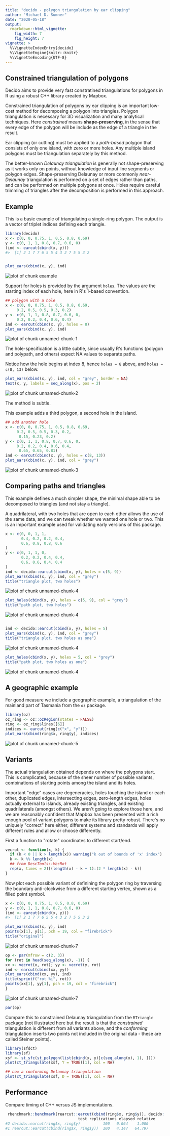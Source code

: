 ```yaml
---
title: "decido - polygon triangulation by ear clipping"
author: "Michael D. Sumner"
date: "2020-05-18"
output:
  rmarkdown::html_vignette:
    fig_width: 7
    fig_height: 7
vignette: >
  %\VignetteIndexEntry{decido}
  %\VignetteEngine{knitr::knitr}
  %\VignetteEncoding{UTF-8}
---
```




## Constrained triangulation of polygons

Decido aims to provide very fast constratined triangulations for polygons in R using a robust C++ library created by Mapbox. 

Constrained triangulation of polygons by ear clipping is an important
low-cost method for decomposing a polygon into triangles. Polygon triangulation is necessary for 3D visualization and many analytical techniques. Here *constrained* means **shape-preserving**, in the sense that every edge of the polygon will be include as the edge of a triangle in the result. 

Ear clipping (or cutting) must be applied to a *path-based* polygon that consists of only one island, with zero or more holes. Any multiple island polygons must be triangulation separately by this method. 

The better-known *Delaunay triangulation* is generally not shape-preserving as it works only on points, without knowledge of input line segments or polygon edges. Shape-preserving Delaunay or more commonly *near-Delaunay* triangulation is performed on a set of edges rather than paths, and can be
performed on multiple polygons at once. Holes require careful trimming of triangles after the decomposition is performed in this approach. 


## Example

This is a basic example of triangulating a single-ring polygon. The
output is a vector of triplet indices defining each triangle. 



```r
library(decido)
x <- c(0, 0, 0.75, 1, 0.5, 0.8, 0.69)
y <- c(0, 1, 1, 0.8, 0.7, 0.6, 0)
(ind <- earcut(cbind(x, y)))
#>  [1] 2 1 7 7 6 5 5 4 3 2 7 5 5 3 2


plot_ears(cbind(x, y), ind)
```

![plot of chunk example](figure/example-1.png)

Support for holes is provided by the argument `holes`. The values are the starting index of each hole, here in R's 1-based convention. 


```r
## polygon with a hole
x <- c(0, 0, 0.75, 1, 0.5, 0.8, 0.69,
     0.2, 0.5, 0.5, 0.3, 0.2)
y <- c(0, 1, 1, 0.8, 0.7, 0.6, 0,
     0.2, 0.2, 0.4, 0.6, 0.4)
ind <- earcut(cbind(x, y), holes = 8)
plot_ears(cbind(x, y), ind)
```

![plot of chunk unnamed-chunk-1](figure/unnamed-chunk-1-1.png)


The hole-specification is a little subtle, since usually R's functions
(polygon and polypath, and others) expect NA values to separate paths. 


Notice how the hole begins at index 8, hence `holes = 8` above, and `holes = c(8, 13)` below. 


```r
plot_ears(cbind(x, y), ind, col = "grey", border = NA)
text(x, y, labels = seq_along(x), pos = 2)
```

![plot of chunk unnamed-chunk-2](figure/unnamed-chunk-2-1.png)

The method is subtle. 

This example adds a third polygon, a second hole in the island. 


```r
## add another hole
x <- c(0, 0, 0.75, 1, 0.5, 0.8, 0.69,
     0.2, 0.5, 0.5, 0.3, 0.2,
      0.15, 0.23, 0.2)
y <- c(0, 1, 1, 0.8, 0.7, 0.6, 0,
     0.2, 0.2, 0.4, 0.6, 0.4,
      0.65, 0.65, 0.81)
ind <- earcut(cbind(x, y), holes = c(8, 13))
plot_ears(cbind(x, y), ind, col = "grey")
```

![plot of chunk unnamed-chunk-3](figure/unnamed-chunk-3-1.png)


## Comparing paths and triangles

This example defines a much simpler shape, the minimal shape able to
be decomposed to triangles (and not stay a triangle). 

A quadrilateral, with two holes that are open to each other allows the use of the same data, and we can tweak whether we wanted one hole or two. This is an important example used for validating early versions of this package. 


```r
x <- c(0, 0, 1, 1,
       0.4, 0.2, 0.2, 0.4,
       0.6, 0.8, 0.8, 0.6
)
y <- c(0, 1, 1, 0,
       0.2, 0.2, 0.4, 0.4,
       0.6, 0.6, 0.4, 0.4
)
ind <- decido::earcut(cbind(x, y), holes = c(5, 9))
plot_ears(cbind(x, y), ind, col = "grey")
title("triangle plot, two holes")
```

![plot of chunk unnamed-chunk-4](figure/unnamed-chunk-4-1.png)

```r
plot_holes(cbind(x, y), holes = c(5, 9), col = "grey")
title("path plot, two holes")
```

![plot of chunk unnamed-chunk-4](figure/unnamed-chunk-4-2.png)

```r

ind <- decido::earcut(cbind(x, y), holes = 5)
plot_ears(cbind(x, y), ind, col = "grey")
title("triangle plot, two holes as one")
```

![plot of chunk unnamed-chunk-4](figure/unnamed-chunk-4-3.png)

```r
plot_holes(cbind(x, y), holes = 5, col = "grey")
title("path plot, two holes as one")
```

![plot of chunk unnamed-chunk-4](figure/unnamed-chunk-4-4.png)

## A geographic example

For good measure we include a geographic example, a triangulation
of the mainland part of Tasmania from the `oz` package. 



```r
library(oz)
oz_ring <- oz::ozRegion(states = FALSE)
ring <- oz_ring$lines[[6]]
indices <- earcut(ring[c("x", "y")])
plot_ears(cbind(ring$x, ring$y), indices)
```

![plot of chunk unnamed-chunk-5](figure/unnamed-chunk-5-1.png)


## Variants

The actual triangulation obtained depends on where the polygons start. This is complicated, because of the sheer number of possible variants, combinations of starting points among the island and its holes. 

Important "edge" cases are degeneracies, holes touching the island or each other, duplicated edges, intersecting edges, zero-length edges, holes actually external to islands, already existing triangles, and existing quadrilaterals (amongst others). We aren't going to explore those here, and we are reasonably confident that Mapbox has been presented with a rich enough pool of variant polygons to make its library pretty robust. There's no uniquely "correct" here either, different systems and standards will apply different rules and allow or choose differently. 


First a function to "rotate" coordinates to different start/end. 


```r
vecrot <- function(x, k) {
  if (k < 0 || k > length(x)) warning("k out of bounds of 'x' index")
  k <- k %% length(x)
  ## from DescTools::VecRot
  rep(x, times = 2)[(length(x) - k + 1):(2 * length(x) - k)]
}
```

Now plot each possible variant of definining the polygon ring by traversing the boundary anti-clockwise from 
a different starting vertex, shown as a filled point symbol. 


```r
x <- c(0, 0, 0.75, 1, 0.5, 0.8, 0.69)
y <- c(0, 1, 1, 0.8, 0.7, 0.6, 0)
(ind <- earcut(cbind(x, y)))
#>  [1] 2 1 7 7 6 5 5 4 3 2 7 5 5 3 2

plot_ears(cbind(x, y), ind)
points(x[1], y[1], pch = 19, col = "firebrick")
title("original")
```

![plot of chunk unnamed-chunk-7](figure/unnamed-chunk-7-1.png)

```r
op <- par(mfrow = c(2, 3))
for (rot in head(seq_along(x), -1)) {
xx <- vecrot(x, rot); yy <- vecrot(y, rot)
ind <- earcut(cbind(xx, yy))
plot_ears(cbind(xx, yy), ind)
title(sprintf("rot %i", rot))
points(xx[1], yy[1], pch = 19, col = "firebrick")
}
```

![plot of chunk unnamed-chunk-7](figure/unnamed-chunk-7-2.png)

```r
par(op)

```


Compare this to constrained Delaunay triangulation from the `RTriangle` package (not illustrated here 
but the result is that the *constrained* triangulation is different from all variants above, and the *conforming* triangulation inserts two points not included in the original data - these are called Steiner points). 

```R
library(sfdct)
library(sf)
xsf <- st_sfc(st_polygon(list(cbind(x, y)[c(seq_along(x), 1), ])))
plot(ct_triangulate(xsf, Y = TRUE)[1], col = NA)

## now a conforming Delaunay triangulation
plot(ct_triangulate(xsf, D = TRUE)[1], col = NA)

```

## Performance

Compare timing of C++ versus JS implementations. 


```R
 rbenchmark::benchmark(rearcut::earcut(cbind(ring$x, ring$y)), decido::earcut(ring$x, ring$y))
                                test replications elapsed relative
#2 decido::earcut(ring$x, ring$y)          100   0.064    1.000
#1 rearcut::earcut(cbind(ring$x, ring$y))  100   4.147   64.797
```






